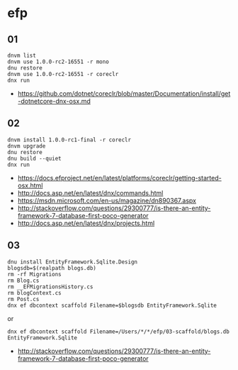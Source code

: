 # efp

## 01

    dnvm list
    dnvm use 1.0.0-rc2-16551 -r mono
    dnu restore
    dnvm use 1.0.0-rc2-16551 -r coreclr
    dnx run
    
+ https://github.com/dotnet/coreclr/blob/master/Documentation/install/get-dotnetcore-dnx-osx.md

## 02 

    dnvm install 1.0.0-rc1-final -r coreclr
    dnvm upgrade
    dnu restore
    dnu build --quiet
    dnx run

+ https://docs.efproject.net/en/latest/platforms/coreclr/getting-started-osx.html
+ http://docs.asp.net/en/latest/dnx/commands.html
+ https://msdn.microsoft.com/en-us/magazine/dn890367.aspx
+ http://stackoverflow.com/questions/29300777/is-there-an-entity-framework-7-database-first-poco-generator
+ http://docs.asp.net/en/latest/dnx/projects.html

## 03 

    dnu install EntityFramework.Sqlite.Design
    blogsdb=$(realpath blogs.db)
    rm -rf Migrations
    rm Blog.cs 
    rm __EFMigrationsHistory.cs 
    rm blogContext.cs 
    rm Post.cs 
    dnx ef dbcontext scaffold Filename=$blogsdb EntityFramework.Sqlite
or 

    dnx ef dbcontext scaffold Filename=/Users/*/*/efp/03-scaffold/blogs.db EntityFramework.Sqlite

+ http://stackoverflow.com/questions/29300777/is-there-an-entity-framework-7-database-first-poco-generator
